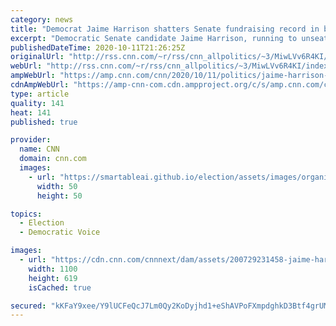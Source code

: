 ```yaml
---
category: news
title: "Democrat Jaime Harrison shatters Senate fundraising record in bid to oust South Carolina Sen. Lindsey Graham"
excerpt: "Democratic Senate candidate Jaime Harrison, running to unseat Sen. Lindsey Graham in South Carolina, raised $57 million during the final full quarter of the campaign, shattering Senate fundraising records as his party seeks to wrest control of the chamber from Republicans.\n    \n"
publishedDateTime: 2020-10-11T21:26:25Z
originalUrl: "http://rss.cnn.com/~r/rss/cnn_allpolitics/~3/MiwLVv6R4KI/index.html"
webUrl: "http://rss.cnn.com/~r/rss/cnn_allpolitics/~3/MiwLVv6R4KI/index.html"
ampWebUrl: "https://amp.cnn.com/cnn/2020/10/11/politics/jaime-harrison-fundraising-record-south-carolina-senate-race/index.html"
cdnAmpWebUrl: "https://amp-cnn-com.cdn.ampproject.org/c/s/amp.cnn.com/cnn/2020/10/11/politics/jaime-harrison-fundraising-record-south-carolina-senate-race/index.html"
type: article
quality: 141
heat: 141
published: true

provider:
  name: CNN
  domain: cnn.com
  images:
    - url: "https://smartableai.github.io/election/assets/images/organizations/cnn.com-50x50.jpg"
      width: 50
      height: 50

topics:
  - Election
  - Democratic Voice

images:
  - url: "https://cdn.cnn.com/cnnnext/dam/assets/200729231458-jaime-harrison-super-tease.jpg"
    width: 1100
    height: 619
    isCached: true

secured: "kKFaY9xee/Y9lUCFeQcJ7Lm0Qy2KoDyjhd1+eShAVPoFXmpdghkD3Btf4grUMaC5QqOTNuXah8otdE2FFSNUKoUwITlgdYyuUsQVWjIkWz0+fJYCwwPpptl9ht+T1g92Nih6iweD9wUgKbgWNUF+sKx8tfvD2QHdoUc9xhGN/JzQ5GcZV34sufvAlxRilgQ1fGsY1fj6cI9sCvM/lHPrM9G18kfzgE+H50TbtluCUliPamzk5+xsgPKRX+brQNNOLUGu6FZJANPnoqvJ6UH7BnnZlijs80bpflD+PGm0ZxCB1gT9SIArNWkNmG6EmRoMBHmI1TycRum6Dk3ALofUsgvGzOs3tGCgguWPfbqLSZo=;gRHEaOd1Lm05x4p0OQcWTw=="
---
```


